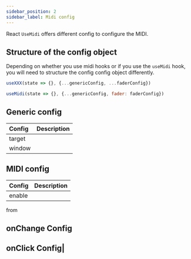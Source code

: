```yaml
---
sidebar_position: 2
sidebar_label: Midi config
---
```


React `UseMidi` offers different config to configure the MIDI.

## Structure of the config object

Depending on whether you use midi hooks or if you use the `useMidi` hook,
you will need to structure the config config object differently.

```js
useXXX(state => {}, {...genericConfig, ...faderConfig})

useMidi(state => {}, {...genericConfig, fader: faderConfig})
```

## Generic config

Config | Description
:- | :-
target |
window |

## MIDI config

Config | Description
:- | :-
enable |
from


## onChange Config

## onClick Config|
